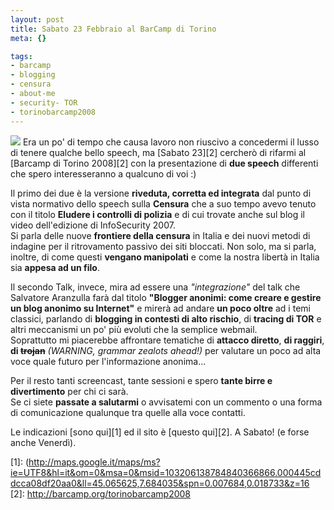 ```yaml
--- 
layout: post
title: Sabato 23 Febbraio al BarCamp di Torino
meta: {}

tags: 
- barcamp
- blogging
- censura
- about-me
- security- TOR
- torinobarcamp2008
---
```

![](http://barcamp.org/f/logobctorino2008-250.gif)
Era un po' di tempo che causa lavoro non riuscivo a concedermi il lusso di tenere qualche bello speech, ma [Sabato 23][2] cercherò di rifarmi al [Barcamp di Torino 2008][2] con la presentazione di **due speech** differenti che spero interesseranno a qualcuno di voi :)  
  
Il primo dei due è la versione **riveduta, corretta ed integrata** dal punto di vista normativo dello speech sulla **Censura** che a suo tempo avevo tenuto con il titolo **Eludere i controlli di polizia** e di cui trovate anche sul blog il video dell'edizione di InfoSecurity 2007.  
Si parla delle nuove **frontiere della censura** in Italia e dei nuovi metodi di indagine per il ritrovamento passivo dei siti bloccati. Non solo, ma si parla, inoltre, di come questi **vengano manipolati** e come la nostra libertà in Italia sia **appesa ad un filo**.  
  

Il secondo Talk, invece, mira ad essere una *"integrazione"* del talk che Salvatore Aranzulla farà dal titolo **"Blogger anonimi: come creare e gestire un blog anonimo su Internet"** e mirerà ad andare **un poco oltre** ad i temi classici, parlando di **blogging in contesti di alto rischio**, di **tracing di TOR** e altri meccanismi un po' più evoluti che la semplice webmail.  
Soprattutto mi piacerebbe affrontare tematiche di **attacco diretto**, **di raggiri**, **di <s>trojan</s>** *(WARNING, grammar zealots ahead!)* per valutare un poco ad alta voce quale futuro per l'informazione anonima...  
  
Per il resto tanti screencast, tante sessioni e spero **tante birre e divertimento** per chi ci sarà.  
Se ci siete **passate a salutarmi** o avvisatemi con un commento o una forma di comunicazione qualunque tra quelle alla voce contatti.  
  
Le indicazioni [sono qui][1] ed il sito è [questo qui][2]. A Sabato! (e forse anche Venerdì).

[1]: (http://maps.google.it/maps/ms?ie=UTF8&hl=it&om=0&msa=0&msid=103206138784840366866.000445cddcca08df20aa0&ll=45.065625,7.684035&spn=0.007684,0.018733&z=16
[2]: http://barcamp.org/torinobarcamp2008 
